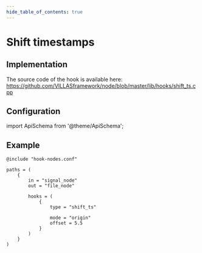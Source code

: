 ```yaml
---
hide_table_of_contents: true
---
```


# Shift timestamps

## Implementation

The source code of the hook is available here:
https://github.com/VILLASframework/node/blob/master/lib/hooks/shift_ts.cpp

## Configuration

import ApiSchema from '@theme/ApiSchema';

<ApiSchema id="node" example pointer="#/components/schemas/shift_ts" />

## Example

``` url="external/node/etc/examples/hooks/shift_ts.conf" title="node/etc/examples/hooks/shift_ts.conf"
@include "hook-nodes.conf"

paths = (
	{
		in = "signal_node"
		out = "file_node"

		hooks = (
			{
				type = "shift_ts"

				mode = "origin"
				offset = 5.5
			}
		)
	}
)
```
